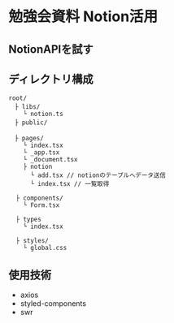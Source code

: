 # 勉強会資料 Notion活用

## NotionAPIを試す

## ディレクトリ構成

```tree
root/
　├ libs/
    └ notion.ts 
　├ public/

　├ pages/
    └ index.tsx
    └ _app.tsx
    └ _document.tsx
    ├ notion
      └ add.tsx // notionのテーブルへデータ送信
      └ index.tsx // 一覧取得

  ├ components/
    └ Form.tsx

  ├ types
    └ index.tsx

  ├ styles/
    └ global.css 

```

## 使用技術

- axios
- styled-components
- swr
